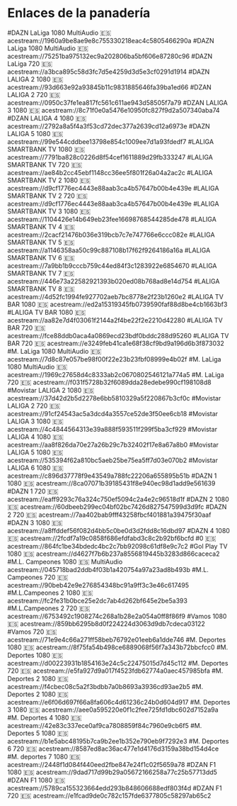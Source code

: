 # Enlaces de la panadería
#DAZN LaLiga 1080 MultiAudio 🇪🇸
acestream://1960a9be8ae9e8c755330218eac4c5805466290a
#DAZN LaLiga 1080 MultiAudio 🇪🇸
acestream://75251ba975132ec9a202806ba5bf606e87280c96
#DAZN LaLiga 720 🇪🇸
acestream://a3bca895c58d3fc7d5e4259d3d5e3cf0291d1914
#DAZN LALIGA 2 1080 🇪🇸
acestream://93d663e92a93845b11c9831885646fa39ba1ed66
#DZAN LALIGA 2 720 🇪🇸
acestream://0950c37fe1ea817fc561c611ae943d58505f7a79
#DZAN LALIGA 3 1080 🇪🇸
acestream://8c71f0e0a5476e10950fc827f9d2a507340aba74
#DZAN LALIGA 4 1080 🇪🇸
acestream://2792a8a5f4a3f53cd72dec377a2639cd12a6973e
#DAZN LALIGA 5 1080 🇪🇸
acestream://99e544cddbee13798e854c1009ee7d1a93fdedf7
#LALIGA SMARTBANK TV 1080 🇪🇸
acestream://7791ba828c0226d8f54cef1611889d29fb333247
#LALIGA SMARTBANK TV 720 🇪🇸
acestream://ae84b2cc45ebf1148cc36ee5f801f26a04a2ac2c
#LALIGA SMARTBANK TV 2 1080 🇪🇸
acestream://d9cf1776ec4443e88aab3ca4b57647b00b4e439e
#LALIGA SMARTBANK TV 2 720 🇪🇸
acestream://d9cf1776ec4443e88aab3ca4b57647b00b4e439e
#LALIGA SMARTBANK TV 3 1080 🇪🇸
acestream://1104426e14b649eb23fee16698768544285de478
#LALIGA SMARTBANK TV 4 🇪🇸
acestream://2cacf21476b036e319bcb7c7e747766e6ccc082e
#LALIGA SMARTBANK TV 5 🇪🇸
acestream://a1146358aa50c99c887108b17f62f9264186a16a
#LALIGA SMARTBANK TV 6 🇪🇸
acestream://7a9bb1b9cccb759c44ed84f3c1283922e6854670
#LALIGA SMARTBANK TV 7 🇪🇸
acestream://446e73a22582921393b020ed08b768ad8e14d754
#LALIGA SMARTBANK TV 8 🇪🇸
acestream://4d52fc1994fe927702aeb7bc8778e2f23b1260e2
#LALIGA TV BAR 1080 🇪🇸
acestream://ed2a15319345fb0739590faf88d8be4cb1663bf3
#LALIGA TV BAR 1080 🇪🇸
acestream://aa82e7d4f03061f2144a2f4be22f2e2210d42280
#LALIGA TV BAR 720 🇪🇸
acestream://fce88ddb0aca4a0869ecd23bdf0bddc288d95260
#LALIGA TV BAR 720 🇪🇸
acestream://e3249feb41ca1e68f38cf9bd9a196d6b3f873032
#M. LaLiga 1080 MultiAudio 🇪🇸
acestream://7d8c87e057be98f00f22e23b23fbf08999e4b02f
#M. LaLiga 1080 MultiAudio 🇪🇸
acestream://1969c27658d4c8333ab2c0670802546121a774a5
#M. LaLiga 720 🇪🇸
acestream://f031f5728b32f6089dda28edebe990cf198108d8
#Movistar LALIGA 2 1080 🇪🇸
acestream://37d42d2b5d2278e6bb5810329a5f220867b3cf0c
#Movistar LALIGA 2 720 🇪🇸
acestream://91cf24543ac5a3dcd4a3557ce52de3f50ee6cb18
#Movistar LALIGA 3 1080 🇪🇸
acestream://4c4844564313e39a888f593511f299f5ba3cf929
#Movistar LALIGA 4 1080 🇪🇸
acestream://aa8f826da70e27a26b29c7b32402f17e8a67a8b0
#Movistar LALIGA 5 1080 🇪🇸
acestream://535394f62a810bc5aeb25be75ea5ff7d03e070b2
#Movistar LALIGA 6 1080 🇪🇸
acestream://c896d37778f9e43549a788fc22206a655895b51b
#DAZN 1 1080 🇪🇸
acestream://8ca07071b39185431f8e940ec98d1add9e561639
#DAZN 1 720 🇪🇸
acestream://eaff9293c76a324c750ef5094c2a4e2c96518d1f
#DAZN 2 1080 🇪🇸
acestream://60dbeeb299ec04bf02bc7426d827547599d3d9fc
#DAZN 2 720 🇪🇸
acestream://7aa402bab9fff43258fbcf401881a39475f30aaf
#DAZN 3 1080 🇪🇸
acestream://a8ffddef56f082d4bb5c0be0d3d2fdd8c16dbd97
#DAZN 4 1080 🇪🇸
acestream://2fcdf7a19c0858f686efdfabd3c8c2b92bf6bcfd 
#0 🇪🇸
acestream://864fc1be34bdedc4bc2c7bb92098c61df8e9c7c2
#Gol Play TV 1080 🇪🇸
acestream://d4627f7b6b237a8556819445b3283d866caceca2
#M.L. Campeones 1080 🇪🇸 MultiAudio
acestream://045718bad2ddb4f03b1a420754a97a23ad8b493b
#M.L. Campeones 720 🇪🇸
acestream://90beb42e9e276854348bc91a9ff3c3e46c617495
#M.L.Campeones 2 1080 🇪🇸
acestream://fc2fe31b0bce25e2dc7ab4d262bf645e2be5a393
#M.L.Campeones 2 720 🇪🇸
acestream://6753492c1908274c268a1b28e2a054a0ff8f86f9
#Vamos 1080 🇪🇸
acestream://859bb6295b8d0f224224d3063d9db7cdeca03122
#Vamos 720 🇪🇸
acestream://71e9e4c66a271ff58beb76792e01eeb6a1dde746
#M. Deportes 1080 🇪🇸
acestream://8f75fa54b498ce6889068f56f7a343b72bbcfcc0
#M. Deportes 1080 🇪🇸
acestream://d00223931b1854163e24c5c22475015d7d45c112
#M. Deportes 720 🇪🇸
acestream://e5fa927d9a017f4523fdb62774a0aec457985bfa
#M. Deportes 2 1080 🇪🇸
acestream://f4cbec08c5a2f3bdbb7a0b8693a3936cd93ae2b5
#M. Deportes 2 1080 🇪🇸
acestream://e6f06d697f66a8fa606c4d61236c24b0d604d917
#M. Deportes 3 1080 🇪🇸
acestream://aee0a595220e0f1c2fee725fd1dbc602d7152a9a
#M. Deportes 4 1080 🇪🇸
acestream://42e83c337ece0af9ca7808859f84c7960e9cb6f5
#M. Deportes 5 1080 🇪🇸
acestream://b1e5abc48195b7ca9b2ee1b352e790eb9f7292e3
#M. Deportes 6 720 🇪🇸
acestream://8587ed8ac36ac477e1d4176d3159a38bd154d4ce
#M. deportes 7 1080 🇪🇸
acestream://2448f1d084f440eed2fbe847e24f1c02f5659a78
#DZAN F1 1080 🇪🇸
acestream://9dad717d99b29a05672166258a77c25b57713dd5
#DZAN F1 1080 🇪🇸
acestream://5789ca155323664edd293b848606688edf803f4d
#DZAN F1 720 🇪🇸
acestream://e1fcad9de0c782c157fde6377805c58297ab65c2
